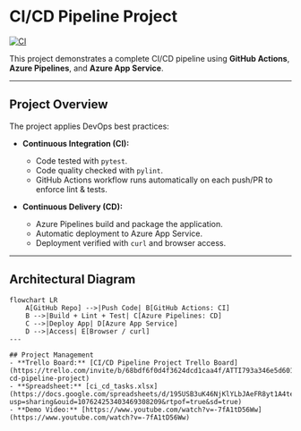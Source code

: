 # CI/CD Pipeline Project
[![CI](https://github.com/rayanhassan0/ci-cd-pipeline/actions/workflows/python-app.yml/badge.svg?branch=main)](https://github.com/rayanhassan0/ci-cd-pipeline/actions/workflows/python-app.yml)

This project demonstrates a complete CI/CD pipeline using **GitHub Actions**, **Azure Pipelines**, and **Azure App Service**.

---

## Project Overview
The project applies DevOps best practices:

- **Continuous Integration (CI):**
  - Code tested with `pytest`.
  - Code quality checked with `pylint`.
  - GitHub Actions workflow runs automatically on each push/PR to enforce lint & tests.

- **Continuous Delivery (CD):**
  - Azure Pipelines build and package the application.
  - Automatic deployment to Azure App Service.
  - Deployment verified with `curl` and browser access.

---

## Architectural Diagram
```mermaid
flowchart LR
    A[GitHub Repo] -->|Push Code| B[GitHub Actions: CI]
    B -->|Build + Lint + Test| C[Azure Pipelines: CD]
    C -->|Deploy App| D[Azure App Service]
    D -->|Access| E[Browser / curl]
---

## Project Management
- **Trello Board:** [CI/CD Pipeline Project Trello Board](https://trello.com/invite/b/68bdf6f0d4f3624dcd1caa4f/ATTI793a346e5d601a2e966a8a1683ede3bcC5C83614/ci-cd-pipeline-project)  
- **Spreadsheet:** [ci_cd_tasks.xlsx](https://docs.google.com/spreadsheets/d/195USB3uK46NjKlYLbJAeFR8yt1A4te37/edit?usp=sharing&ouid=107624253403469308209&rtpof=true&sd=true)  
- **Demo Video:** [https://www.youtube.com/watch?v=-7fA1tD56Ww](https://www.youtube.com/watch?v=-7fA1tD56Ww)

